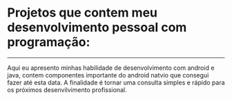# Projetos que contem meu desenvolvimento pessoal com programação:
_________________________________________________________________________

Aqui eu apresento minhas habilidade de desenvolvimento com android e java, contem componentes importante do android natvio que consegui fazer
até esta data.
A finalidade é tornar uma consulta simples e rápido para os próximos desenvilvimento profissional.

	
